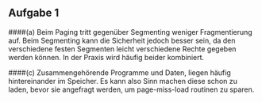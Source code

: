 ## Aufgabe 1

####(a)
Beim Paging tritt gegenüber Segmenting weniger Fragmentierung auf. Beim Segmenting kann die Sicherheit jedoch besser sein, da den verschiedene festen Segmenten leicht verschiedene Rechte gegeben werden können. In der Praxis wird häufig beider kombiniert.

####(c)
Zusammengehörende Programme und Daten, liegen häufig hintereinander im Speicher. Es kann also Sinn machen diese schon zu laden, bevor sie angefragt werden, um page-miss-load routinen zu sparen.